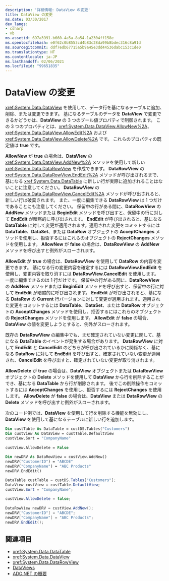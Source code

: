 ```yaml
---
description: '詳細情報: DataView の変更'
title: DataView の変更
ms.date: 03/30/2017
dev_langs:
- csharp
- vb
ms.assetid: 697a3991-b660-4a5a-8a54-1a2304ff158e
ms.openlocfilehash: e0f62c0b8553cd4b83c28da99b8bdec316c8a91d
ms.sourcegitcommit: ddf7edb67715a5b9a45e3dd44536dabc153c1de0
ms.translationtype: HT
ms.contentlocale: ja-JP
ms.lasthandoff: 02/06/2021
ms.locfileid: "99651835"
---
```

# <a name="modifying-dataviews"></a>DataView の変更

<xref:System.Data.DataView> を使用して、データ行を基になるテーブルに追加、削除、または変更できます。 基になるテーブルのデータを **DataView** で変更できるかどうかは、**DataView** の 3 つのブール値プロパティで制御されます。 この 3 つのプロパティとは、<xref:System.Data.DataView.AllowNew%2A>、<xref:System.Data.DataView.AllowEdit%2A> および <xref:System.Data.DataView.AllowDelete%2A> です。 これらのプロパティの既定値は **true** です。  
  
 **AllowNew** が **true** の場合は、**DataView** の <xref:System.Data.DataView.AddNew%2A> メソッドを使用して新しい <xref:System.Data.DataRowView> を作成できます。 **DataRowView** の <xref:System.Data.DataRowView.EndEdit%2A> メソッドが呼び出されるまで、基になる <xref:System.Data.DataTable> に新しい行が実際に追加されることはないことに注意してください。 **DataRowView** の <xref:System.Data.DataRowView.CancelEdit%2A> メソッドが呼び出されると、新しい行は破棄されます。 また、一度に編集できる **DataRowView** は 1 つだけであることにも注意してください。 保留中の行がある間に、**DataRowView** の **AddNew** メソッドまたは **BeginEdit** メソッドを呼び出すと、保留中の行に対して **EndEdit** が暗黙的に呼び出されます。 **EndEdit** が呼び出されると、基になる **DataTable** に対して変更が適用されます。適用された変更をコミットするには **DataTable**、**DataSet**、または **DataRow** オブジェクトの **AcceptChanges** メソッドを使用し、拒否するにはこれらのオブジェクトの **RejectChanges** メソッドを使用します。 **AllowNew** が **false** の場合は、**DataRowView** の **AddNew** メソッドを呼び出すと例外がスローされます。  
  
 **AllowEdit** が **true** の場合は、**DataRowView** を使用して **DataRow** の内容を変更できます。 基になる行の変更内容を確定するには **DataRowView.EndEdit** を使用し、変更内容を取り消すには **DataRowView.CancelEdit** を使用します。 一度に編集できるのは 1 行だけです。 保留中の行がある間に、**DataRowView** の **AddNew** メソッドまたは **BeginEdit** メソッドを呼び出すと、保留中の行に対して **EndEdit** が暗黙的に呼び出されます。 **EndEdit** が呼び出されると、基になる **DataRow** の **Current** 行バージョンに対して変更が適用されます。適用された変更をコミットするには **DataTable**、**DataSet**、または **DataRow** オブジェクトの **AcceptChanges** メソッドを使用し、拒否するにはこれらのオブジェクトの **RejectChanges** メソッドを使用します。 **AllowEdit** が **false** の場合、**DataView** の値を変更しようとすると、例外がスローされます。  
  
 既存の **DataRowView** の編集中でも、まだ確定されていない変更に関して、基になる **DataTable** のイベントが発生する場合があります。 **DataRowView** に対して **EndEdit** と **CancelEdit** のどちらが呼び出されているかに関係なく、基になる **DataRow** に対して **EndEdit** を呼び出すと、確定されていない変更が適用され、**CancelEdit** を呼び出すと、確定されていない変更が取り消されます。  
  
 **AllowDelete** が **true** の場合は、**DataView** オブジェクトまたは **DataRowView** オブジェクトの **Delete** メソッドを使用して **DataView** から行を削除することができ、基になる **DataTable** から行が削除されます。 後でこの削除操作をコミットするには **AcceptChanges** を使用し、拒否するには **RejectChanges** を使用します。 **AllowDelete** が **false** の場合は、**DataView** または **DataRowView** の **Delete** メソッドを呼び出すと例外がスローされます。  
  
 次のコード例では、**DataView** を使用して行を削除する機能を無効にし、**DataView** を使用して基になるテーブルに新しい行を追加します。  
  
```vb  
Dim custTable As DataTable = custDS.Tables("Customers")  
Dim custView As DataView = custTable.DefaultView  
custView.Sort = "CompanyName"  
  
custView.AllowDelete = False  
  
Dim newDRV As DataRowView = custView.AddNew()  
newDRV("CustomerID") = "ABCDE"  
newDRV("CompanyName") = "ABC Products"  
newDRV.EndEdit()  
```  
  
```csharp  
DataTable custTable = custDS.Tables["Customers"];  
DataView custView = custTable.DefaultView;  
custView.Sort = "CompanyName";  
  
custView.AllowDelete = false;  
  
DataRowView newDRV = custView.AddNew();  
newDRV["CustomerID"] = "ABCDE";  
newDRV["CompanyName"] = "ABC Products";  
newDRV.EndEdit();  
```  
  
## <a name="see-also"></a>関連項目

- <xref:System.Data.DataTable>
- <xref:System.Data.DataView>
- <xref:System.Data.DataRowView>
- [DataViews](dataviews.md)
- [ADO.NET の概要](../ado-net-overview.md)
